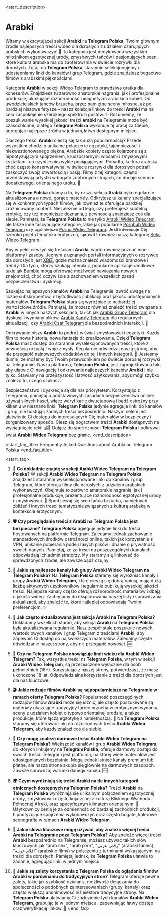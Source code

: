 <start_description>
# Arabki

Witamy w ekscytującej sekcji **Arabki** na **Telegram Polska**, Twoim głównym źródle najlepszych treści wideo dla dorosłych z udziałem czarujących arabskich wykonawczyń! 🍑 Ta kategoria jest dedykowana wszystkim miłośnikom egzotycznej urody, zmysłowych tańców i pasjonujących scen, które kultura arabska ma do zaoferowania w świecie rozrywki dla dorosłych. Tutaj, na **Telegram Polska**, starannie selekcjonujemy i udostępniamy linki do kanałów i grup Telegram, gdzie znajdziesz bogactwo filmów z arabskimi pięknościami.

Kategoria **Arabki** w sekcji [Wideo Telegram](/wideo/) to prawdziwa gratka dla koneserów. Znajdziesz tu zarówno amatorskie nagrania, jak i profesjonalne produkcje, ukazujące różnorodność i magnetyzm arabskich kobiet. Od uwodzicielskich tańców brzucha, przez namiętne sceny miłosne, aż po bardziej niszowe fetysze – nasza kolekcja linków do treści **Arabki** ma na celu zaspokojenie szerokiego spektrum gustów. ✨ Rozumiemy, że poszukiwanie wysokiej jakości treści **Arabki** na Telegramie może być czasochłonne, dlatego **Telegram Polska** wykonuje tę pracę za Ciebie, agregując najlepsze źródła w jednym, łatwo dostępnym miejscu.

Dlaczego treści **Arabki** cieszą się tak dużą popularnością? Przede wszystkim chodzi o unikalne połączenie egzotyki, tajemniczości i niekwestionowanego piękna. Arabskie kobiety często kojarzone są z hipnotyzującym spojrzeniem, kruczoczarnymi włosami i zmysłowymi kształtami, co czyni je niezwykle pociągającymi. Ponadto, kultura arabska, choć często konserwatywna, w świecie rozrywki dla dorosłych potrafi zaskoczyć swoją otwartością i pasją. Filmy z tej kategorii często przedstawiają artystki w bogato zdobionych strojach, co dodaje scenom dodatkowego, orientalnego uroku. 🕌

Na **Telegram Polska** dbamy o to, by nasza sekcja **Arabki** była regularnie aktualizowana o nowe, gorące materiały. Odkryjesz tu kanały specjalizujące się w konkretnych typach filmów, jak również te oferujące bardziej zróżnicowany content. Niezależnie od tego, czy preferujesz subtelną erotykę, czy też mocniejsze doznania, z pewnością znajdziesz coś dla siebie. Pamiętaj, że **Telegram Polska** to nie tylko [Arabki Wideo Telegram](/wideo/arabki/), ale także inne fascynujące kategorie, takie jak popularne [Pornhub Wideo Telegram](/wideo/pornhub/) czy ogólniejsze [Porno Wideo Telegram](/wideo/porno/). Jeśli interesuje Cię szeroko pojęta tematyka erotyczna, sprawdź również naszą kategorię [Seks Wideo Telegram](/wideo/seks/).

Aby w pełni cieszyć się treściami **Arabki**, warto również poznać inne platformy i zasoby. Jednym z uznanych portali informacyjnych o rozrywce dla dorosłych jest [XBIZ](https://xbiz.com), gdzie można znaleźć wiadomości branżowe i trendy. Dla tych, którzy szukają interakcji, popularne aplikacje randkowe takie jak [Bumble](https://bumble.com) mogą oferować możliwość nawiązania nowych znajomości, choć oczywiście z zachowaniem wszelkich zasad bezpieczeństwa i dyskrecji.

Szukając najlepszych kanałów **Arabki** na Telegramie, zwróć uwagę na liczbę subskrybentów, częstotliwość publikacji oraz jakość udostępnianych materiałów. **Telegram Polska** stara się wyróżniać te najbardziej wartościowe źródła. Pamiętaj, że możesz również znaleźć treści związane z **Arabki** w innych naszych sekcjach, takich jak [Arabki Grupy Telegram](/grupy/arabki/) dla dyskusji i wymiany plików, [Arabki Kanały Telegram](/kanaly/arabki/) dla regularnych aktualizacji, czy [Arabki Czat Telegram](/czat/arabki/) dla bezpośrednich interakcji. 💬

Odkrywanie niszy **Arabki** to podróż w świat zmysłowości i egzotyki. Każdy film to nowa historia, nowa fantazja do zrealizowania. Dzięki **Telegram Polska** masz dostęp do starannie wyselekcjonowanych treści, które z pewnością rozpalą Twoje zmysły. Regularnie odwiedzaj naszą stronę, aby nie przegapić najnowszych dodatków do tej i innych kategorii. 🚀 Jesteśmy dumni, że możemy być Twoim przewodnikiem po świecie dorosłej rozrywki na Telegramie. Nasza platforma, **Telegram Polska**, jest zaprojektowana tak, aby ułatwić Ci nawigację i odkrywanie najlepszych kanałów **Arabki** i nie tylko. Stawiamy na przejrzystość i łatwość użytkowania, abyś mógł szybko znaleźć to, czego szukasz.

Bezpieczeństwo i dyskrecja są dla nas priorytetem. Korzystając z Telegrama, pamiętaj o podstawowych zasadach bezpieczeństwa online: używaj silnych haseł, włącz weryfikację dwuetapową i bądź ostrożny przy klikaniu w nieznane linki. **Telegram Polska** jedynie agreguje linki do kanałów i grup, nie hostując żadnych treści bezpośrednio. Naszym celem jest ułatwienie Ci dostępu do interesujących Cię materiałów w bezpieczny i zorganizowany sposób. Ciesz się bogactwem treści **Arabki** dostępnych na wyciągnięcie ręki! 💰🔄 Dołącz do społeczności **Telegram Polska** i odkrywaj świat **Arabki Wideo Telegram** bez granic.
<end_description>

<start_faq_title>
Frequently Asked Questions about Arabki on Telegram Polska
<end_faq_title>

<start_faq>
1.  **🤔 Co dokładnie znajdę w sekcji Arabki Wideo Telegram na Telegram Polska?**
    W sekcji **Arabki Wideo Telegram** na **Telegram Polska** znajdziesz starannie wyselekcjonowane linki do kanałów i grup Telegram, które oferują filmy dla dorosłych z udziałem arabskich wykonawczyń. Obejmuje to zarówno amatorskie nagrania, jak i profesjonalne produkcje, prezentujące różnorodność egzotycznej urody i zmysłowości. 🍑 Spodziewaj się scen tańca brzucha, namiętnych zbliżeń i innych treści tematycznie związanych z kulturą arabską w kontekście erotycznym.

2.  **🛡️ Czy przeglądanie treści z Arabki na Telegram Polska jest bezpieczne?**
    **Telegram Polska** agreguje jedynie linki do treści hostowanych na platformie Telegram. Zalecamy jednak zachowanie standardowych środków ostrożności online, takich jak korzystanie z VPN, unikanie pobierania podejrzanych plików i dbanie o prywatność swoich danych. Pamiętaj, że za treści na poszczególnych kanałach odpowiadają ich administratorzy. My staramy się linkować do sprawdzonych źródeł, ale zawsze bądź czujny.

3.  **🌟 Jakie są najlepsze kanały lub grupy Arabki Wideo Telegram na Telegram Polska?**
    Na **Telegram Polska** staramy się wyróżniać kanały i grupy **Arabki Wideo Telegram**, które cieszą się dobrą opinią, mają dużą liczbę aktywnych użytkowników i regularnie publikują wysokiej jakości treści. Najlepsze kanały często oferują różnorodność materiałów i dbają o jakość wideo. Zachęcamy do eksplorowania naszej listy i sprawdzania aktualizacji, aby znaleźć te, które najlepiej odpowiadają Twoim preferencjom. ✨

4.  **🔄 Jak często aktualizowana jest sekcja Arabki na Telegram Polska?**
    Dokładamy wszelkich starań, aby sekcja **Arabki** na **Telegram Polska** była aktualizowana regularnie. Nasz zespół stale poszukuje nowych, wartościowych kanałów i grup Telegram z treściami **Arabki**, aby zapewnić Ci dostęp do najświeższych materiałów. Zalecamy częste odwiedzanie naszej strony, aby nie przegapić nowości. 🆕

5.  **🔞 Czy na Telegram Polska obowiązuje limit wieku dla Arabki Wideo Telegram?**
    Tak, wszystkie treści na **Telegram Polska**, w tym w sekcji **Arabki Wideo Telegram**, są przeznaczone wyłącznie dla osób pełnoletnich (18+). Korzystając z naszej strony, potwierdzasz, że masz ukończone 18 lat. Odpowiedzialne korzystanie z treści dla dorosłych jest dla nas kluczowe.

6.  **🎬 Jakie rodzaje filmów Arabki są najpopularniejsze na Telegramie w ramach oferty Telegram Polska?**
    Popularność poszczególnych rodzajów filmów **Arabki** może się różnić, ale często poszukiwane są materiały ukazujące tradycyjny taniec brzucha w erotycznym wydaniu, sceny z udziałem kobiet o typowo orientalnej urodzie, a także produkcje, które łączą egzotykę z namiętnością. 💃 Na **Telegram Polska** staramy się oferować linki do różnorodnych treści **Arabki Wideo Telegram**, aby każdy znalazł coś dla siebie.

7.  **💸 Czy mogę znaleźć darmowe treści Arabki Wideo Telegram na Telegram Polska?**
    Większość kanałów i grup **Arabki Wideo Telegram**, do których linkujemy na **Telegram Polska**, oferuje darmowy dostęp do swoich treści. Telegram jest platformą, na której wiele materiałów jest udostępnianych bezpłatnie. Mogą jednak istnieć kanały premium lub płatne, ale nasza strona skupia się głównie na darmowych zasobach. Zawsze sprawdzaj warunki danego kanału. 🆓

8.  **🌍 Czym wyróżniają się treści Arabki na tle innych kategorii etnicznych dostępnych na Telegram Polska?**
    Treści **Arabki** na **Telegram Polska** wyróżniają się unikalnym połączeniem egzotycznej urody, zmysłowości często kojarzonej z kulturą Bliskiego Wschodu i Północnej Afryki, oraz specyficznym klimatem orientalnym. 🐫 Użytkownicy cenią je za odmienność od bardziej zachodnich produkcji, hipnotyzujące spojrzenia wykonawczyń oraz często bogate, kolorowe scenografie w ramach **Arabki Wideo Telegram**.

9.  **🔎 Jakie słowa kluczowe mogę używać, aby znaleźć więcej treści Arabki na Telegramie poza Telegram Polska?**
    Aby znaleźć więcej treści **Arabki** bezpośrednio na Telegramie, możesz używać takich słów kluczowych jak "arab sex", "arab porn", "رقص عربي" (arabski taniec), "افلام عربية" (arabskie filmy) w połączeniu z terminami wskazującymi na treści dla dorosłych. Pamiętaj jednak, że **Telegram Polska** ułatwia to zadanie, agregując linki w jednym miejscu.

10. **📱 Jakie są zalety korzystania z Telegram Polska do oglądania filmów Arabki w porównaniu do tradycyjnych stron?**
    Telegram oferuje pewne zalety, takie jak szybkość działania, możliwość dołączania do społeczności o podobnych zainteresowaniach (grupy, kanały) oraz często większą anonimowość niż niektóre tradycyjne strony. Na **Telegram Polska** ułatwiamy Ci znalezienie tych kanałów **Arabki Wideo Telegram**, grupując je w jednym miejscu i zapewniając łatwy dostęp oraz weryfikację linków. 🚀
<end_faq>